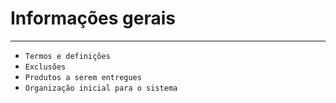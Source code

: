 # Informações gerais
---

- `Termos e definições`
- `Exclusões`
- `Produtos a serem entregues`
- `Organização inicial para o sistema`